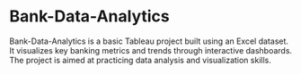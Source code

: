 # Bank-Data-Analytics
Bank-Data-Analytics is a basic Tableau project built using an Excel dataset. It visualizes key banking metrics and trends through interactive dashboards. The project is aimed at practicing data analysis and visualization skills.
